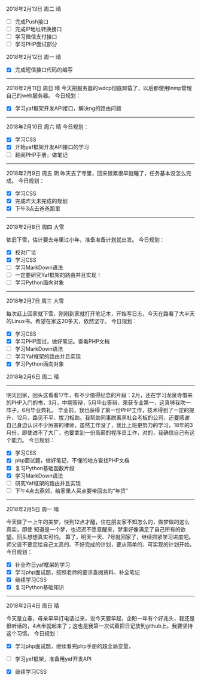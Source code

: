2018年2月13日 周二 晴
- [ ] 完成Push接口
- [ ] 完成IP地址转换接口
- [ ] 学习微信支付接口
- [ ] 学习PHP面试部分

2018年2月12日 周一 晴
- [x] 完成短信接口代码的编写

---

2018年2月11日 周日 晴
今天把服务器的wdcp彻底卸载了，以后都使用lnmp管理自己的web服务器。
今日规划：
- [x] 学习yaf框架开发API接口，解决ng的路由问题

---

2018年2月10日 周六 晴
今日规划：
- [x] 学习CSS
- [x] 开始yaf框架开发API接口的学习
- [ ] 翻阅PHP手册，做笔记

---

2018年2月9日 周五 阴
昨天去了寺里，回来很累很早就睡了，任务基本没怎么完成。
今日规划：
- [x] 学习CSS
- [x] 完成昨天未完成的规划
- [x] 下午3点去爸爸那里

---

2018年2月8日 周四 大雪

依旧下雪，估计要去寺里过小年，准备准备计划就出发。
今日规划：
- [x] 校对广论
- [x] 学习CSS
- [ ] 学习MarkDown语法
- [ ] 一定要研究Yaf框架的路由并且实现！
- [ ] 学习Python面向对象

---

2018年2月7日 周三 大雪

每次赶上回家就下雪，刚刚到家就打开笔记本，开始写日志，今天在路看了大半天的Linux书。希望在家这20多天，依然坚守。
今日规划：
- [x] 学习CSS
- [x] 学习PHP面试，做好笔记。查看PHP文档
- [ ] 学习MarkDown语法
- [ ] 学习Yaf框架的路由并且实现
- [x] 学习Python面向对象

2018年2月6日 周二 晴

---

明天回家，回头这看看17年，有不少值得纪念的片段：2月，还在学习龙泉寺借来的PHP入门的书，3月，中期答辩，5月毕业答辩，荣获专业第一，这真够我吹一阵子，6月毕业典礼。
毕业前，我也获得了第一份PHP工作，技术得到了一定的提升，12月，路见不平、拔刀相助。我帮助同事脱离黑社会老板的公司，还要感谢自己身边认识不少厉害的律师，虽然工作没了，我比上班更努力的学习，18年的3月份，即使进不了大厂，也要拿到一份高薪的程序员工作，对的，我确信自己有这个能力。
今日规划：
- [x] 学习CSS
- [x] php面试题，做好笔记，不懂的地方查找PHP文档
- [x] 复习Python基础函数片段
- [x] 学习MarkDown语法
- [ ] 研究Yaf框架的路由并且实现
- [ ] 下午4点去燕郊，给家里人买点要带回去的“年货”

---

2018年2月5日 周一 晴

今天做了一上午的美梦，快到12点才醒，住在朋友家不知怎么的，做梦做的这么真实，即使
知道是一个梦，也迟迟不愿意醒来，梦里好像满足了自己所有的欲望。回头想想真实可怕，
算了，明天一天、7号就回家了，继续抓紧学习进度吧。师父说不要定给自己太高的、不好完成的计划，要从简单的、可实现的计划开始。
今日规划：
- [x] 补全昨日yaf框架的学习
- [x] 学习php面试题，按照老师的要求查阅资料、补全笔记
- [x] 继续学习CSS
- [x] 复习Python基础知识

---

2018年2月4日 周日 晴

今天是立春，母亲早早打电话过来，说今天要早起，企盼一年有个好兆头，我还是很听话的，4点半就起来了；这也是我第一次试着把日记放到github上。我要坚持这个习惯。
今日规划：
- [x] 学习php面试题，继续看完php手册的超全局变量，
- [ ] 学习yaf框架，准备用yaf开发API
- [x] 继续学习CSS

